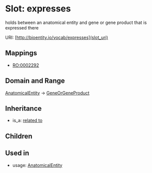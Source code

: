 # Slot: expresses


holds between an anatomical entity and gene or gene product that is expressed there

URI: [http://bioentity.io/vocab/expresses](slot_uri)
## Mappings

 * [RO:0002292](http://purl.obolibrary.org/obo/RO_0002292)
## Domain and Range

[AnatomicalEntity](AnatomicalEntity.md) -> [GeneOrGeneProduct](GeneOrGeneProduct.md)
## Inheritance

 *  is_a: [related to](related_to.md)
## Children

## Used in

 *  usage: [AnatomicalEntity](AnatomicalEntity.md)
